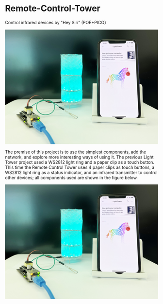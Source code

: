 # Remote-Control-Tower
Control infrared devices by "Hey Siri" (POE+PICO）

![image](https://github.com/wiznetmaker/LightTower-use-W5100S_POE_EVB_PICO/blob/a0a0a8f8077068185aad85a00bbec5c0ce6a80c9/LightTower.jpg)

The premise of this project is to use the simplest components, add the network, and explore more interesting ways of using it. The previous Light Tower project used a WS2812 light ring and a paper clip as a touch button. This time the Remote Control Tower uses 4 paper clips as touch buttons, a WS2812 light ring as a status indicator, and an infrared transmitter to control other devices; all components used are shown in the figure below.

![image](https://github.com/wiznetmaker/LightTower-use-W5100S_POE_EVB_PICO/blob/a0a0a8f8077068185aad85a00bbec5c0ce6a80c9/LightTower.jpg)
